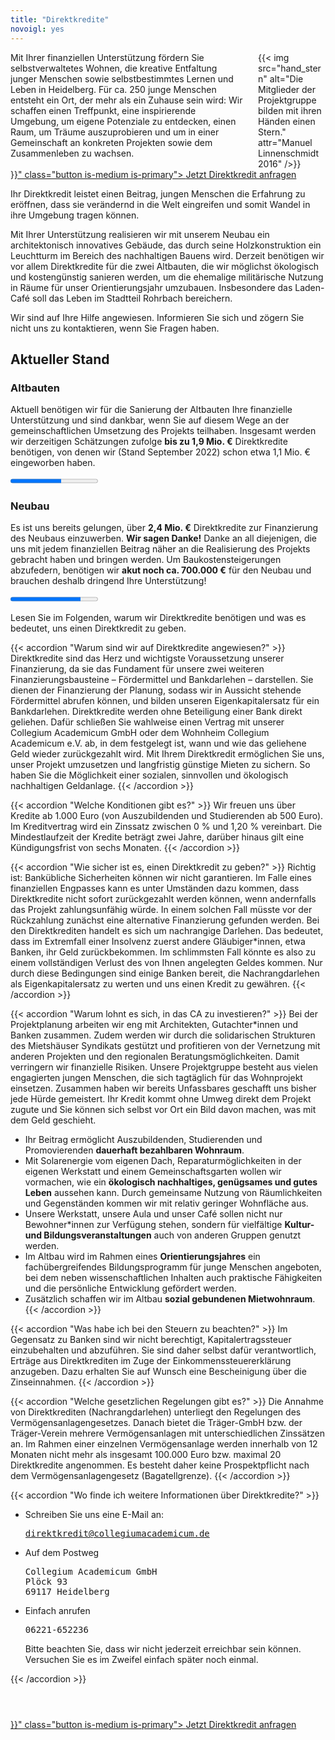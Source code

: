 ```yaml
---
title: "Direktkredite"
novoigl: yes
---
```


<div class="columns">
  <div class="column">
  Mit Ihrer finanziellen Unterstützung fördern Sie selbstverwaltetes Wohnen, die kreative Entfaltung junger Menschen sowie selbstbestimmtes Lernen und Leben in Heidelberg. Für ca. 250 junge Menschen entsteht ein Ort, der mehr als ein Zuhause sein wird: Wir schaffen einen Treffpunkt, eine inspirierende Umgebung, um eigene Potenziale zu entdecken, einen Raum, um Träume auszuprobieren und um in einer Gemeinschaft an konkreten Projekten sowie dem Zusammenleben zu wachsen.
  </div>
  <div class="column">
    {{< img src="hand_stern" alt="Die Mitglieder der Projektgruppe bilden mit ihren Händen einen Stern." attr="Manuel Linnenschmidt 2016" />}}
  </div>
</div>

<div class="buttons is-centered">
    <a href="{{< relref "/pages/unterstuetzen/direktkredit-geben" >}}" class="button is-medium is-primary">
        <span class="icon">
            <i class="icon-heart"></i>
        </span>
        <span>Jetzt Direktkredit anfragen</span>
    </a>
</div>

Ihr Direktkredit leistet einen Beitrag, jungen Menschen die Erfahrung zu eröffnen, dass sie verändernd in die Welt eingreifen und somit Wandel in ihre Umgebung tragen können.

Mit Ihrer Unterstützung realisieren wir mit unserem Neubau ein architektonisch innovatives Gebäude, das durch seine Holzkonstruktion ein Leuchtturm im Bereich des nachhaltigen Bauens wird. Derzeit benötigen wir vor allem Direktkredite für die zwei Altbauten, die wir möglichst ökologisch und kostengünstig sanieren werden, um die ehemalige militärische Nutzung in Räume für unser Orientierungsjahr umzubauen.
Insbesondere das Laden-Café soll das Leben im Stadtteil Rohrbach bereichern.

Wir sind auf Ihre Hilfe angewiesen. Informieren Sie sich und zögern Sie nicht uns zu kontaktieren, wenn Sie Fragen haben.

## Aktueller Stand

### Altbauten

Aktuell benötigen wir für die Sanierung der Altbauten Ihre finanzielle Unterstützung und sind dankbar,
wenn Sie auf diesem Wege an der gemeinschaftlichen Umsetzung des Projekts teilhaben.
Insgesamt werden wir derzeitigen Schätzungen zufolge **bis zu 1,9 Mio. €** Direktkredite benötigen, von denen wir 
(Stand September 2022) schon etwa 1,1 Mio. € eingeworben haben.

<progress class="progress is-large is-primary" value="1100" max="1900"></progress>


### Neubau

Es ist uns bereits gelungen, über **2,4 Mio. €** Direktkredite zur Finanzierung des Neubaus einzuwerben. **Wir sagen Danke!** 
Danke an all diejenigen, die uns mit jedem finanziellen Beitrag näher an die Realisierung des
Projekts gebracht haben und bringen werden. Um Baukostensteigerungen abzufedern, benötigen wir **akut noch ca. 700.000 €**
für den Neubau und brauchen deshalb dringend Ihre Unterstützung!

<progress class="progress is-large is-primary" value="1840" max="2300"></progress>

Lesen Sie im Folgenden, warum wir Direktkredite benötigen und was es bedeutet, uns einen Direktkredit zu geben.

{{< accordion "Warum sind wir auf Direktkredite angewiesen?" >}}
Direktkredite sind das Herz und wichtigste Voraussetzung unserer Finanzierung, da sie das Fundament für unsere zwei weiteren Finanzierungsbausteine – Fördermittel und Bankdarlehen – darstellen. Sie dienen der Finanzierung der Planung, sodass wir in Aussicht stehende Fördermittel abrufen können, und bilden unseren Eigenkapitalersatz für ein Bankdarlehen. Direktkredite werden ohne Beteiligung einer Bank direkt geliehen. Dafür schließen Sie wahlweise einen Vertrag mit unserer Collegium Academicum GmbH oder dem Wohnheim Collegium Academicum e.V. ab, in dem festgelegt ist, wann und wie das geliehene Geld wieder zurückgezahlt wird. Mit Ihrem Direktkredit ermöglichen Sie uns, unser Projekt umzusetzen und langfristig günstige Mieten zu sichern.
So haben Sie die Möglichkeit einer sozialen, sinnvollen und ökologisch nachhaltigen Geldanlage.
{{< /accordion >}}

{{< accordion "Welche Konditionen gibt es?" >}}
Wir freuen uns über Kredite ab 1.000 Euro (von Auszubildenden und Studierenden ab 500 Euro). Im Kreditvertrag wird ein Zinssatz zwischen 0 % und 1,20 % vereinbart. Die Mindestlaufzeit der Kredite beträgt zwei Jahre, darüber hinaus gilt eine Kündigungsfrist von sechs Monaten.
{{< /accordion >}}

{{< accordion "Wie sicher ist es, einen Direktkredit zu geben?" >}}
Richtig ist: Bankübliche Sicherheiten können wir nicht garantieren. 
Im Falle eines finanziellen Engpasses kann es unter Umständen dazu kommen, dass Direktkredite nicht sofort zurückgezahlt werden können, wenn andernfalls das Projekt zahlungsunfähig würde. In einem solchen Fall müsste vor der Rückzahlung zunächst eine alternative Finanzierung gefunden werden.
Bei den Direktkrediten handelt es sich um nachrangige Darlehen. Das bedeutet, dass im Extremfall einer Insolvenz zuerst andere Gläubiger\*innen, etwa Banken, ihr Geld zurückbekommen. Im schlimmsten Fall könnte es also zu einem vollständigen Verlust des von Ihnen angelegten Geldes kommen.
Nur durch diese Bedingungen sind einige Banken bereit, die Nachrangdarlehen als Eigenkapitalersatz zu werten und uns einen Kredit zu gewähren.
{{< /accordion >}}

{{< accordion "Warum lohnt es sich, in das CA zu investieren?" >}}
Bei der Projektplanung arbeiten wir eng mit Architekten, Gutachter\*innen und Banken zusammen.
Zudem werden wir durch die solidarischen Strukturen des Mietshäuser Syndikats gestützt und profitieren von der Vernetzung mit anderen Projekten und den regionalen Beratungsmöglichkeiten.
Damit verringern wir finanzielle Risiken.
Unsere Projektgruppe besteht aus vielen engagierten jungen Menschen, die sich tagtäglich für das Wohnprojekt einsetzen.
Zusammen haben wir bereits Unfassbares geschafft uns bisher jede Hürde gemeistert.
Ihr Kredit kommt ohne Umweg direkt dem Projekt zugute und Sie können sich selbst vor Ort ein Bild davon machen, was mit dem Geld geschieht.
- Ihr Beitrag ermöglicht Auszubildenden, Studierenden und Promovierenden **dauerhaft bezahlbaren Wohnraum**.
- Mit Solarenergie vom eigenen Dach, Reparaturmöglichkeiten in der eigenen Werkstatt und einem Gemeinschaftsgarten
wollen wir vormachen, wie ein **ökologisch nachhaltiges, genügsames und gutes Leben** aussehen kann. 
Durch gemeinsame Nutzung von Räumlichkeiten und Gegenständen kommen wir mit relativ geringer Wohnfläche aus.
- Unsere Werkstatt, unsere Aula und unser Café sollen nicht nur Bewohner\*innen zur Verfügung stehen, sondern für vielfältige
**Kultur- und Bildungsveranstaltungen** auch von anderen Gruppen genutzt werden.
- Im Altbau wird im Rahmen eines **Orientierungsjahres** ein fachübergreifendes Bildungsprogramm für junge Menschen angeboten,
bei dem neben wissenschaftlichen Inhalten auch praktische Fähigkeiten und die persönliche Entwicklung gefördert werden.
- Zusätzlich schaffen wir im Altbau **sozial gebundenen Mietwohnraum**.
{{< /accordion >}}

{{< accordion "Was habe ich bei den Steuern zu beachten?" >}}
Im Gegensatz zu Banken sind wir nicht berechtigt, Kapitalertragssteuer einzubehalten und abzuführen. Sie sind daher selbst dafür verantwortlich, Erträge aus Direktkrediten im Zuge der Einkommenssteuererklärung anzugeben. Dazu erhalten Sie auf Wunsch eine Bescheinigung über die Zinseinnahmen.
{{< /accordion >}}

{{< accordion "Welche gesetzlichen Regelungen gibt es?" >}}
Die Annahme von Direktkrediten (Nachrangdarlehen) unterliegt den Regelungen des Vermögensanlagengesetzes. Danach bietet die Träger-GmbH bzw. der Träger-Verein mehrere Vermögensanlagen mit unterschiedlichen Zinssätzen an. Im Rahmen einer einzelnen Vermögensanlage werden innerhalb von 12 Monaten nicht mehr als insgesamt 100.000 Euro bzw. maximal 20 Direktkredite angenommen. Es besteht daher keine Prospektpflicht nach dem Vermögensanlagengesetz (Bagatellgrenze).
{{< /accordion >}}

{{< accordion "Wo finde ich weitere Informationen über Direktkredite?" >}}
<ul>
  <li>Schreiben Sie uns eine E-Mail an:
    <pre><a href="mailto:direktkredit@collegiumacademicum.de">direktkredit@collegiumacademicum.de</a></pre>
  </li>
  <li>Auf dem Postweg
    <pre>Collegium Academicum GmbH
Plöck 93
69117 Heidelberg</pre>
  </li>
  <li>Einfach anrufen
    <pre>06221-652236</pre>
    <p>Bitte beachten Sie, dass wir nicht jederzeit erreichbar sein können. Versuchen Sie es im Zweifel einfach später noch einmal.</p>
  </li>
</ul>
{{< /accordion >}}

<div class="buttons is-centered" style="margin-top:4em;">
    <a href="{{< relref "/pages/unterstuetzen/direktkredit-geben" >}}" class="button is-medium is-primary">
        <span class="icon">
            <i class="icon-heart"></i>
        </span>
        <span>Jetzt Direktkredit anfragen</span>
    </a>
</div>
